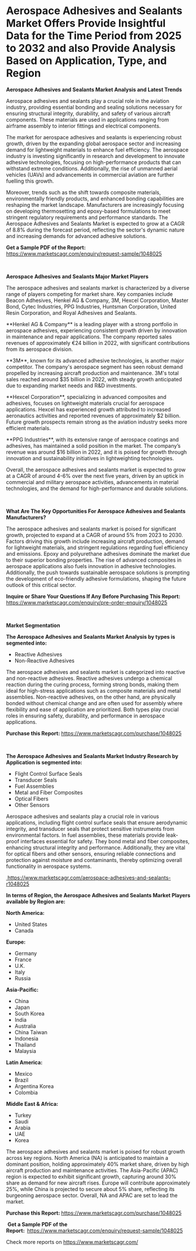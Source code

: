 <p><h1>Aerospace Adhesives and Sealants Market Offers Provide Insightful Data for the Time Period from 2025 to 2032 and also Provide Analysis Based on Application, Type, and Region</h1></p><p><strong>Aerospace Adhesives and Sealants Market Analysis and Latest Trends</strong></p>
<p><p>Aerospace adhesives and sealants play a crucial role in the aviation industry, providing essential bonding and sealing solutions necessary for ensuring structural integrity, durability, and safety of various aircraft components. These materials are used in applications ranging from airframe assembly to interior fittings and electrical components. </p><p>The market for aerospace adhesives and sealants is experiencing robust growth, driven by the expanding global aerospace sector and increasing demand for lightweight materials to enhance fuel efficiency. The aerospace industry is investing significantly in research and development to innovate adhesive technologies, focusing on high-performance products that can withstand extreme conditions. Additionally, the rise of unmanned aerial vehicles (UAVs) and advancements in commercial aviation are further fuelling this growth.</p><p>Moreover, trends such as the shift towards composite materials, environmentally friendly products, and enhanced bonding capabilities are reshaping the market landscape. Manufacturers are increasingly focusing on developing thermosetting and epoxy-based formulations to meet stringent regulatory requirements and performance standards. The Aerospace Adhesives and Sealants Market is expected to grow at a CAGR of 8.8% during the forecast period, reflecting the sector's dynamic nature and increasing demands for advanced adhesive solutions.</p></p>
<p><strong>Get a Sample PDF of the Report:&nbsp;</strong> <a href="https://www.marketscagr.com/enquiry/request-sample/1048025?utm_campaign=2782&utm_medium=2&utm_source=Github&utm_content=ia&utm_term=01042025&utm_id=aerospace-adhesives-and-sealants">https://www.marketscagr.com/enquiry/request-sample/1048025</a></p>
<p>&nbsp;</p>
<p><strong>Aerospace Adhesives and Sealants Major Market Players</strong></p>
<p><p>The aerospace adhesives and sealants market is characterized by a diverse range of players competing for market share. Key companies include Beacon Adhesives, Henkel AG & Company, 3M, Hexcel Corporation, Master Bond, Cytec Industries, PPG Industries, Huntsman Corporation, United Resin Corporation, and Royal Adhesives and Sealants.</p><p>**Henkel AG & Company** is a leading player with a strong portfolio in aerospace adhesives, experiencing consistent growth driven by innovation in maintenance and repair applications. The company reported sales revenues of approximately €24 billion in 2022, with significant contributions from its aerospace division.</p><p>**3M**, known for its advanced adhesive technologies, is another major competitor. The company's aerospace segment has seen robust demand propelled by increasing aircraft production and maintenance. 3M's total sales reached around $35 billion in 2022, with steady growth anticipated due to expanding market needs and R&D investments.</p><p>**Hexcel Corporation**, specializing in advanced composites and adhesives, focuses on lightweight materials crucial for aerospace applications. Hexcel has experienced growth attributed to increased aeronautics activities and reported revenues of approximately $2 billion. Future growth prospects remain strong as the aviation industry seeks more efficient materials.</p><p>**PPG Industries**, with its extensive range of aerospace coatings and adhesives, has maintained a solid position in the market. The company’s revenue was around $16 billion in 2022, and it is poised for growth through innovation and sustainability initiatives in lightweighting technologies.</p><p>Overall, the aerospace adhesives and sealants market is expected to grow at a CAGR of around 4-6% over the next five years, driven by an uptick in commercial and military aerospace activities, advancements in material technologies, and the demand for high-performance and durable solutions.</p></p>
<p>&nbsp;</p>
<p><strong>What Are The Key Opportunities For Aerospace Adhesives and Sealants Manufacturers?</strong></p>
<p><p>The aerospace adhesives and sealants market is poised for significant growth, projected to expand at a CAGR of around 5% from 2023 to 2030. Factors driving this growth include increasing aircraft production, demand for lightweight materials, and stringent regulations regarding fuel efficiency and emissions. Epoxy and polyurethane adhesives dominate the market due to their superior bonding properties. The rise of advanced composites in aerospace applications also fuels innovation in adhesive technologies. Additionally, the push towards sustainable aerospace solutions is prompting the development of eco-friendly adhesive formulations, shaping the future outlook of this critical sector.</p></p>
<p><strong>Inquire or Share Your Questions If Any Before Purchasing This Report:</strong> <a href="https://www.marketscagr.com/enquiry/pre-order-enquiry/1048025?utm_campaign=2782&utm_medium=2&utm_source=Github&utm_content=ia&utm_term=01042025&utm_id=aerospace-adhesives-and-sealants">https://www.marketscagr.com/enquiry/pre-order-enquiry/1048025</a></p>
<p>&nbsp;</p>
<p><strong>Market Segmentation</strong></p>
<p><strong>The Aerospace Adhesives and Sealants Market Analysis by types is segmented into:</strong></p>
<p><ul><li>Reactive Adhesives</li><li>Non-Reactive Adhesives</li></ul></p>
<p><p>The aerospace adhesives and sealants market is categorized into reactive and non-reactive adhesives. Reactive adhesives undergo a chemical reaction during the curing process, forming strong bonds, making them ideal for high-stress applications such as composite materials and metal assemblies. Non-reactive adhesives, on the other hand, are physically bonded without chemical change and are often used for assembly where flexibility and ease of application are prioritized. Both types play crucial roles in ensuring safety, durability, and performance in aerospace applications.</p></p>
<p><strong>Purchase this Report:&nbsp;</strong><a href="https://www.marketscagr.com/purchase/1048025?utm_campaign=2782&utm_medium=2&utm_source=Github&utm_content=ia&utm_term=01042025&utm_id=aerospace-adhesives-and-sealants">https://www.marketscagr.com/purchase/1048025</a></p>
<p>&nbsp;</p>
<p><strong>The Aerospace Adhesives and Sealants Market Industry Research by Application is segmented into:</strong></p>
<p><ul><li>Flight Control Surface Seals</li><li>Transducer Seals</li><li>Fuel Assemblies</li><li>Metal and Fiber Composites</li><li>Optical Fibers</li><li>Other Sensors</li></ul></p>
<p><p>Aerospace adhesives and sealants play a crucial role in various applications, including flight control surface seals that ensure aerodynamic integrity, and transducer seals that protect sensitive instruments from environmental factors. In fuel assemblies, these materials provide leak-proof interfaces essential for safety. They bond metal and fiber composites, enhancing structural integrity and performance. Additionally, they are vital for optical fibers and other sensors, ensuring reliable connections and protection against moisture and contaminants, thereby optimizing overall functionality in aerospace systems.</p></p>
<p><a href="https://www.marketscagr.com/aerospace-adhesives-and-sealants-r1048025?utm_campaign=2782&utm_medium=2&utm_source=Github&utm_content=ia&utm_term=01042025&utm_id=aerospace-adhesives-and-sealants">&nbsp;https://www.marketscagr.com/aerospace-adhesives-and-sealants-r1048025</a></p>
<p><strong>In terms of Region, the Aerospace Adhesives and Sealants Market Players available by Region are:</strong></p>
<p>
    <p> <strong> North America: </strong>
        <ul>
            <li>United States</li>
            <li>Canada</li>
        </ul>
        </p> 
    <p> <strong> Europe: </strong>
        <ul>
            <li>Germany</li>
            <li>France</li>
            <li>U.K.</li>
            <li>Italy</li>
            <li>Russia</li>
        </ul>
        </p> 
    <p> <strong> Asia-Pacific: </strong>
        <ul>
            <li>China</li>
            <li>Japan</li>
            <li>South Korea</li>
            <li>India</li>
            <li>Australia</li>
            <li>China Taiwan</li>
            <li>Indonesia</li>
            <li>Thailand</li>
            <li>Malaysia</li>
        </ul>
        </p> 
    <p> <strong> Latin America: </strong>
        <ul>
            <li>Mexico</li>
            <li>Brazil</li>
            <li>Argentina Korea</li>
            <li>Colombia</li>
        </ul>
        </p> 
    <p> <strong> Middle East & Africa: </strong>
        <ul>
            <li>Turkey</li>
            <li>Saudi</li>
            <li>Arabia</li>
            <li>UAE</li>
            <li>Korea</li>
        </ul>
    </p>
    </p>
<p><p>The aerospace adhesives and sealants market is poised for robust growth across key regions. North America (NA) is anticipated to maintain a dominant position, holding approximately 40% market share, driven by high aircraft production and maintenance activities. The Asia-Pacific (APAC) region is expected to exhibit significant growth, capturing around 30% share as demand for new aircraft rises. Europe will contribute approximately 25%, while China is projected to secure about 5% share, reflecting its burgeoning aerospace sector. Overall, NA and APAC are set to lead the market.</p></p>
<p><strong>Purchase this Report: </strong><a href="https://www.marketscagr.com/purchase/1048025?utm_campaign=2782&utm_medium=2&utm_source=Github&utm_content=ia&utm_term=01042025&utm_id=aerospace-adhesives-and-sealants">https://www.marketscagr.com/purchase/1048025</a></p>
<p>&nbsp;<strong>Get a Sample PDF of the Report:&nbsp;&nbsp;</strong><a href="https://www.marketscagr.com/enquiry/request-sample/1048025?utm_campaign=2782&utm_medium=2&utm_source=Github&utm_content=ia&utm_term=01042025&utm_id=aerospace-adhesives-and-sealants">https://www.marketscagr.com/enquiry/request-sample/1048025</a></p>
<p><strong></strong></p>
<p>Check more reports on <a href="https://www.marketscagr.com/?utm_campaign=2782&utm_medium=2&utm_source=Github&utm_content=ia&utm_term=01042025&utm_id=aerospace-adhesives-and-sealants">https://www.marketscagr.com/</a></p>